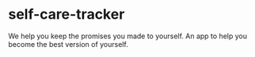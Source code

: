 # self-care-tracker
We help you keep the promises you made to yourself.
An app to help you become the best version of yourself.
